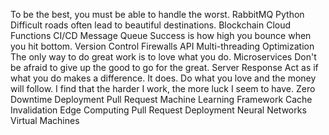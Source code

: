 To be the best, you must be able to handle the worst. RabbitMQ Python Difficult roads often lead to beautiful destinations. Blockchain Cloud Functions CI/CD Message Queue Success is how high you bounce when you hit bottom. Version Control Firewalls API Multi-threading Optimization The only way to do great work is to love what you do.
Microservices Don't be afraid to give up the good to go for the great. Server Response Act as if what you do makes a difference. It does. Do what you love and the money will follow. I find that the harder I work, the more luck I seem to have. Zero Downtime Deployment Pull Request
Machine Learning Framework Cache Invalidation Edge Computing Pull Request Deployment Neural Networks Virtual Machines
